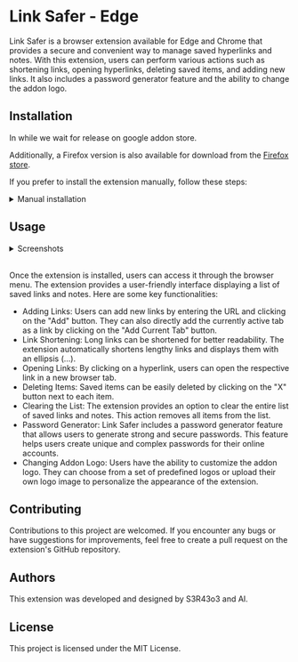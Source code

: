 # Link Safer - Edge

Link Safer is a browser extension available for Edge and Chrome that provides a secure and convenient way to manage saved hyperlinks and notes. With this extension, users can perform various actions such as shortening links, opening hyperlinks, deleting saved items, and adding new links. It also includes a password generator feature and the ability to change the addon logo.

## Installation

In while we wait for release on google addon store.

Additionally, a Firefox version is also available for download from the [Firefox store](https://addons.mozilla.org/de/firefox/addon/linksafer/?utm_source=addons.mozilla.org&utm_medium=referral&utm_content=search).

If you prefer to install the extension manually, follow these steps:

<details>
    <summary>Manual installation</summary>
    <br>

1. Go to the [release section](https://github.com/sera619/EdgeAddon/releases) of the extension's GitHub repository.
2. Download the latest release.
3. Open your browser and navigate to the browser or extension settings.
4. Look for the option to install an extension from a file.
5. Select the path to the downloaded zip file.
6. Click install, and the extension should be ready to use.

</details>

## Usage

<details>
    <summary>Screenshots</summary>
    <br>

- ![Addon Preview](assets/img/addon_preview.png)
- ![Option Preview](assets\img\options_preview.png)
- ![Password Generator Preview](assets\img\passgen_preview.png)

</details>
<br>

Once the extension is installed, users can access it through the browser menu. The extension provides a user-friendly interface displaying a list of saved links and notes. Here are some key functionalities:

- Adding Links: Users can add new links by entering the URL and clicking on the "Add" button. They can also directly add the currently active tab as a link by clicking on the "Add Current Tab" button.
- Link Shortening: Long links can be shortened for better readability. The extension automatically shortens lengthy links and displays them with an ellipsis (...).
- Opening Links: By clicking on a hyperlink, users can open the respective link in a new browser tab.
- Deleting Items: Saved items can be easily deleted by clicking on the "X" button next to each item.
- Clearing the List: The extension provides an option to clear the entire list of saved links and notes. This action removes all items from the list.
- Password Generator: Link Safer includes a password generator feature that allows users to generate strong and secure passwords. This feature helps users create unique and complex passwords for their online accounts.
- Changing Addon Logo: Users have the ability to customize the addon logo. They can choose from a set of predefined logos or upload their own logo image to personalize the appearance of the extension.

## Contributing

Contributions to this project are welcomed. If you encounter any bugs or have suggestions for improvements, feel free to create a pull request on the extension's GitHub repository.

## Authors

This extension was developed and designed by S3R43o3 and AI.

## License

This project is licensed under the MIT License.
